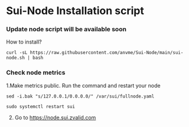 # Sui-Node Installation script

### Update node script will be available soon


How to install?
```
curl -sL https://raw.githubusercontent.com/anvme/Sui-Node/main/sui-node.sh | bash
```

### Check node metrics

1.Make metrics public. Run the command and restart your node

```
sed -i.bak "s/127.0.0.1/0.0.0.0/" /var/sui/fullnode.yaml
```
```
sudo systemctl restart sui
```

2. Go to https://node.sui.zvalid.com 
